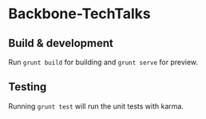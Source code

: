 # Backbone-TechTalks

## Build & development

Run `grunt build` for building and `grunt serve` for preview.

## Testing

Running `grunt test` will run the unit tests with karma.
